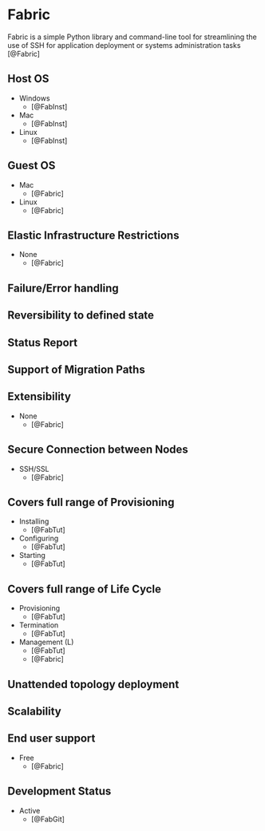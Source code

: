 # Fabric
Fabric is a simple Python library and command-line tool for streamlining the use of SSH for application deployment or systems administration tasks [@Fabric]

## Host OS
- Windows
    - [@FabInst]
- Mac
    - [@FabInst]
- Linux
    - [@FabInst]

## Guest OS
- Mac
    - [@Fabric]
- Linux
    - [@Fabric]

## Elastic Infrastructure Restrictions
- None
    - [@Fabric]

## Failure/Error handling

## Reversibility to defined state

## Status Report

## Support of Migration Paths

## Extensibility
- None
    - [@Fabric]

## Secure Connection between Nodes
- SSH/SSL
    - [@Fabric]

## Covers full range of Provisioning
- Installing
    - [@FabTut]
- Configuring
    - [@FabTut]
- Starting
    - [@FabTut]

## Covers full range of Life Cycle
- Provisioning
    - [@FabTut]
- Termination
    - [@FabTut]
- Management (L)
    - [@FabTut]
    - [@Fabric]

## Unattended topology deployment

## Scalability

## End user support
- Free
    - [@Fabric]

## Development Status
- Active
    - [@FabGit]
